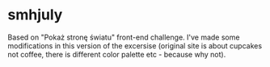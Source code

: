 # smhjuly
Based on "Pokaż stronę światu" front-end challenge. I've made some modifications in this version of the excersise (original site is about cupcakes not coffee, there is different color palette etc - because why not).
